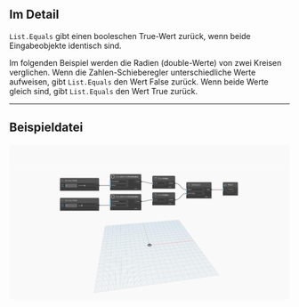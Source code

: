 ## Im Detail
`List.Equals` gibt einen booleschen True-Wert zurück, wenn beide Eingabeobjekte identisch sind.

Im folgenden Beispiel werden die Radien (double-Werte) von zwei Kreisen verglichen. Wenn die Zahlen-Schieberegler unterschiedliche Werte aufweisen, gibt `List.Equals` den Wert False zurück. Wenn beide Werte gleich sind, gibt `List.Equals` den Wert True zurück.
___
## Beispieldatei

![List.Equals](./List.Equals_img.jpg)
